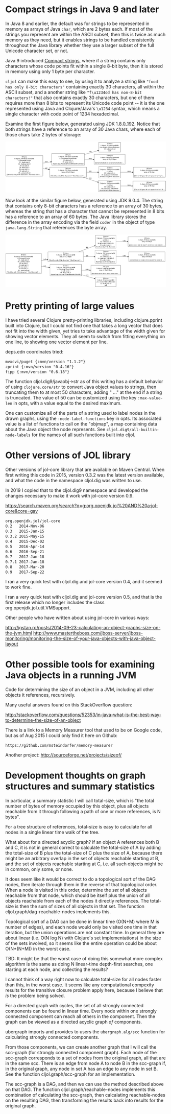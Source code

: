 # Compact strings in Java 9 and later

In Java 8 and earlier, the default was for strings to be represented
in memory as arrays of Java `char`, which are 2 bytes each.  If most
of the strings you represent are within the ASCII subset, then this is
twice as much memory as they need, but it enables strings to be
handled consistently throughout the Java library whether they use a
larger subset of the full Unicode character set, or not.

Java 9 introduced [Compact
strings](https://www.codenuclear.com/compact-strings-java-9), where if
a string contains only characters whose code points fit within a
single 8-bit byte, then it is stored in memory using only 1 byte per
character.

`cljol` can make this easy to see, by using it to analyze a string
like `"food has only 8-bit characters"` containing exactly 30
characters, all within the ASCII subset, and a another string like
`"f\u1234od has non-8-bit characters!"` that also contains exactly 30
characters, but one of them requires more than 8 bits to represent its
Unicode code point -- it is the one represented using Java and
Clojure/Java's `\u1234` syntax, which means a single character with
code point of 1234 hexadecimal.

Examine the first figure below, generated using JDK 1.8.0_192.  Notice
that both strings have a reference to an array of 30 Java chars, where
each of those chars take 2 bytes of storage:

![strings-jdk-1-8-0-192](images/strings-8-bit-and-not-Linux-4.15.0-54-jdk-Oracle-1.8.0_192-clj-1.10.1.png)

Now look at the similar figure below, generated using JDK 9.0.4.  The
string that contains only 8-bit characters has a reference to an array
of 30 bytes, whereas the string that has a character that cannot be
represented in 8 bits has a reference to an array of 60 bytes.  The
Java library stores the difference in the array encoding via the field
`coder` in the object of type `java.lang.String` that references the
byte array.

![strings-jdk-9-4](images/strings-8-bit-and-not-Linux-4.15.0-54-jdk-Oracle-9.0.4-clj-1.10.1.png)


# Pretty printing of large values

I have tried several Clojure pretty-printing libraries, including
clojure.pprint built into Clojure, but I could not find one that takes
a long vector that does not fit into the width given, yet tries to
take advantage of the width given for showing vector elements.  They
all seem to switch from fitting everything on one line, to showing one
vector element per line.

deps.edn coordinates tried:
```
mvxcvi/puget {:mvn/version "1.1.2"}
zprint {:mvn/version "0.4.16"}
fipp {:mvn/version "0.6.18"}
```

The function cljol.dig9/javaobj->str as of this writing has a default
behavior of using `clojure.core/str` to convert Java object values to
strings, then truncating them to at most 50 characters, adding " ..."
at the end if a string is truncated.  The value of 50 can be
customized using the key `:max-value-len` in opts, with a value equal
to the desired maximum.

One can customize all of the parts of a string used to label nodes in
the drawn graphs, using the `:node-label-functions` key in opts.  Its
associated value is a list of functions to call on the "objmap", a map
containing data about the Java object the node represents.  See
`cljol.dig9/all-builtin-node-labels` for the names of all such
functions built into cljol.


# Other versions of JOL library

Other versions of jol-core library that are available on Maven
Central.  When first writing this code in 2015, version 0.3.2 was the
latest version available, and what the code in the namespace cljol.dig
was written to use.

In 2019 I copied that to the cljol.dig9 namespace and developed the
changes necessary to make it work with jol-core version 0.9.

https://search.maven.org/search?q=g:org.openjdk.jol%20AND%20a:jol-core&core=gav

```
org.openjdk.jol/jol-core
0.2   2014-Nov-06
0.3   2015-Jan-15
0.3.2 2015-May-15
0.4   2015-Dec-02
0.5   2016-Apr-14
0.6   2016-Sep-21
0.7   2017-Jan-18
0.7.1 2017-Jan-18
0.8   2017-Mar-20
0.9   2017-Sep-22
```

I ran a very quick test with cljol.dig and jol-core version 0.4, and
it seemed to work fine.

I ran a very quick test with cljol.dig and jol-core version 0.5, and
that is the first release which no longer includes the class
org.openjdk.jol.util.VMSupport.


Other people who have written about using jol-core in various ways:

http://igstan.ro/posts/2014-09-23-calculating-an-object-graphs-size-on-the-jvm.html
http://www.mastertheboss.com/jboss-server/jboss-monitoring/monitoring-the-size-of-your-java-objects-with-java-object-layout


# Other possible tools for examining Java objects in a running JVM

Code for determining the size of an object in a JVM, including all
other objects it references, recursively.

Many useful answers found on this StackOverflow question:

http://stackoverflow.com/questions/52353/in-java-what-is-the-best-way-to-determine-the-size-of-an-object

There is a link to a Memory Measurer tool that used to be on Google
code, but as of Aug 2015 I could only find it here on Github:

    https://github.com/msteindorfer/memory-measurer

Another project: http://sourceforge.net/projects/sizeof/


# Development thoughts on graph structures and summary statistics

In particular, a summary statistic I will call total-size, which is
"the total number of bytes of memory occupied by this object, plus all
objects reachable from it through following a path of one or more
references, is N bytes".

For a tree structure of references, total-size is easy to calculate
for all nodes in a single linear time walk of the tree.

What about for a directed acyclic graph?  If an object A references
both B and C, it is not in general correct to calculate the total-size
of A by adding the total-size of B plus the total-size of C plus the
size of A, because there might be an arbitrary overlap in the set of
objects reachable starting at B, and the set of objects reachable
starting at C, i.e. all such objects might be in common, only some, or
none.

It does seem like it would be correct to do a topological sort of the
DAG nodes, then iterate through them in the reverse of that
topological order.  When a node is visited in this order, determine
the _set_ of all objects reachable from that node, which should be
itself plus the union of all objects reachable from each of the nodes
it directly references.  The total-size is then the sum of sizes of
all objects in that set.  The function cljol.graph/dag-reachable-nodes
implements this.

Topological sort of a DAG can be done in linear time (O(N+M) where M
is number of edges), and each node would only be visited one time in
that iteration, but the union operations are not constant time.  In
general they are about linear (i.e. O(N log N) with Clojure's set
implementations) in the size of the sets involved, so it seems like
the entire operation could be about O(N*(N+M)) in the worst case.

TBD: It might be that the worst case of doing this somewhat more
complex algorithm is the same as doing N linear-time depth-first
searches, one starting at each node, and collecting the results?

I cannot think of a way right now to calculate total-size for all
nodes faster than this, in the worst case.  It seems like any
computational compexity results for the transitive closure problem
apply here, because I believe that _is_ the problem being solved.

For a directed graph with cycles, the set of all strongly connected
components can be found in linear time.  Every node within one
strongly connected component can reach all others in the component.
Then the graph can be viewed as a directed acyclic graph _of_
components.

ubergraph imports and provides to users the `ubergraph.alg/scc`
function for calculating strongly connected components.

From those components, we can create another graph that I will call
the scc-graph (for strongly connected component graph).  Each node of
the scc-graph corresponds to a set of nodes from the original graph,
all that are in the same scc.  There is an edge from node A to node B
in the scc-graph if, in the original graph, any node in set A has an
edge to any node in set B.  See the function cljol.graph/scc-graph for
an implementation.

The scc-graph is a DAG, and then we can use the method described above
on that DAG.  The function cljol.graph/reachable-nodes implements this
combination of calculating the scc-graph, then calcalating
reachable-nodes on the resulting DAG, then transforming the results
back into results for the original graph.
